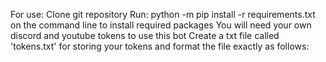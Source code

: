 For use:
Clone git repository
Run:
python -m pip install -r requirements.txt
on the command line to install required packages
You will need your own discord and youtube tokens to use this bot
Create a txt file called 'tokens.txt' for storing your tokens
and format the file exactly as follows:
<discord token>
<youtube token>
<end of file>


